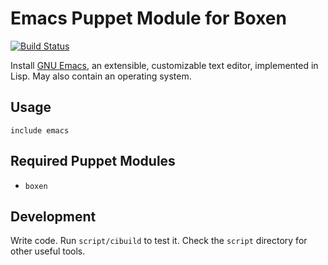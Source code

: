 # Emacs Puppet Module for Boxen

[![Build Status](https://travis-ci.org/boxen/puppet-emacs.png?branch=master)](https://travis-ci.org/boxen/puppet-emacs)

Install [GNU Emacs](http://www.gnu.org/software/emacs), an extensible,
customizable text editor, implemented in Lisp. May also contain an
operating system.

## Usage

```puppet
include emacs
```

## Required Puppet Modules

* `boxen`

## Development

Write code. Run `script/cibuild` to test it. Check the `script`
directory for other useful tools.
